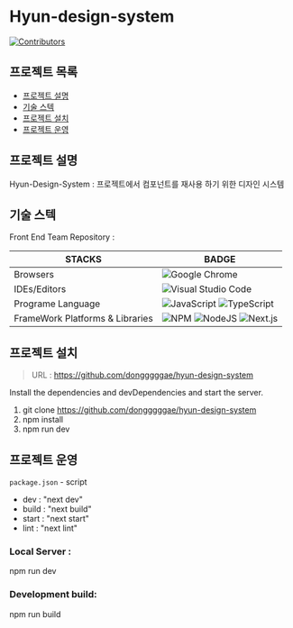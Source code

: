 # Hyun-design-system

[![Contributors](https://img.shields.io/badge/contributors-1-blue.svg?style=flat)](#contributors-)

## 프로젝트 목록

- [프로젝트 설명](#프로젝트-설명)
- [기술 스텍](#기술-스텍)
- [프로젝트 설치](#프로젝트-설치)
- [프로젝트 운영](#프로젝트-운영)

## 프로젝트 설명

Hyun-Design-System : 프로젝트에서 컴포넌트를 재사용 하기 위한 디자인 시스템

## 기술 스텍

Front End Team Repository :

| STACKS                          | BADGE                                                                                                                                                                                                                                                                                            |
| ------------------------------- | ------------------------------------------------------------------------------------------------------------------------------------------------------------------------------------------------------------------------------------------------------------------------------------------------ |
| Browsers                        | ![Google Chrome](https://img.shields.io/badge/Google%20Chrome-4285F4?style=flat&logo=GoogleChrome&logoColor=white)                                                                                                                                                                               |
| IDEs/Editors                    | ![Visual Studio Code](https://img.shields.io/badge/Visual%20Studio%20Code-0078d7.svg?style=flat&logo=visual-studio-code&logoColor=white)                                                                                                                                                         |
| Programe Language               | ![JavaScript](https://img.shields.io/badge/javascript-%23323330.svg?style=flat&logo=javascript&logoColor=%23F7DF1E) ![TypeScript](https://img.shields.io/badge/typescript-%233178C6.svg?style=flat&logo=typescript&logoColor=%23FFFFFF)                                                          |
| FrameWork Platforms & Libraries | ![NPM](https://img.shields.io/badge/NPM-%23000000.svg?style=flat&logo=npm&logoColor=white) ![NodeJS](https://img.shields.io/badge/node.js-6DA55F?style=flat&logo=node.js&logoColor=white) ![Next.js](https://img.shields.io/badge/Next.js-000000?style=flat-square&logo=next.js&logoColor=white) |

## 프로젝트 설치

> URL : https://github.com/dongggggae/hyun-design-system

Install the dependencies and devDependencies and start the server.

1. git clone https://github.com/dongggggae/hyun-design-system
2. npm install
3. npm run dev

## 프로젝트 운영

`package.json` - script

- dev : "next dev"
- build : "next build"
- start : "next start"
- lint : "next lint"

### Local Server :

npm run dev

### Development build:

npm run build
